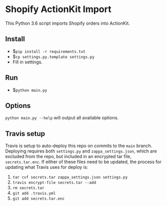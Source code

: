# Shopify ActionKit Import

This Python 3.6 script imports Shopify orders into ActionKit.

## Install

* $`pip install -r requirements.txt`
* $`cp settings.py.template settings.py`
* Fill in settings.

## Run

* $`python main.py`

## Options

`python main.py --help` will output all available options.

## Travis setup

Travis is setup to auto-deploy this repo on commits to the `main` branch. Deploying requires both `settings.py` and `zappa_settings.json`, which are excluded from the repo, but included in an encrypted tar file, `secrets.tar.enc`. If either of these files need to be updated, the process for updating what Travis uses for deploy is:

1. `tar cvf secrets.tar zappa_settings.json settings.py`
2. `travis encrypt-file secrets.tar --add`
3. `rm secrets.tar`
4. `git add .travis.yml`
5. `git add secrets.tar.enc`

